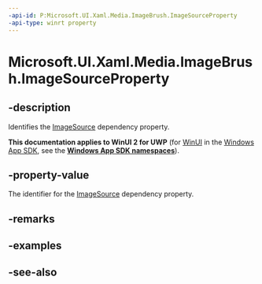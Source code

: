 ```yaml
---
-api-id: P:Microsoft.UI.Xaml.Media.ImageBrush.ImageSourceProperty
-api-type: winrt property
---
```


<!-- Property syntax
public Windows.UI.Xaml.DependencyProperty ImageSourceProperty { get; }
-->

# Microsoft.UI.Xaml.Media.ImageBrush.ImageSourceProperty

## -description
Identifies the [ImageSource](imagebrush_imagesource.md) dependency property.

**This documentation applies to WinUI 2 for UWP** (for [WinUI](/windows/apps/winui/winui3/) in the [Windows App SDK](/windows/apps/windows-app-sdk/), see the **[Windows App SDK namespaces](/windows/windows-app-sdk/api/winrt/)**).

## -property-value
The identifier for the [ImageSource](imagebrush_imagesource.md) dependency property.

## -remarks

## -examples

## -see-also
